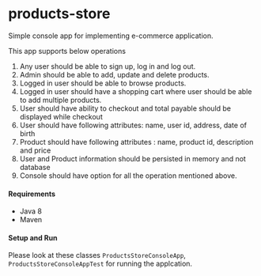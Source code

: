 # products-store
Simple console app for implementing e-commerce application.

This app supports below operations

1. Any user should be able to sign up, log in and log out.
2. Admin should be able to add, update and delete products.
3. Logged in user should be able to browse products.
4. Logged in user should have a shopping cart where user should be able to
add multiple products.
5. User should have ability to checkout and total payable should be displayed
while checkout
6. User should have following attributes: name, user id, address, date of birth
7. Product should have following attributes : name, product id, description
and price
8. User and Product information should be persisted in memory and not
database
9. Console should have option for all the operation mentioned above.

#### Requirements
* Java 8
* Maven

#### Setup and Run
Please look at these classes `ProductsStoreConsoleApp`, `ProductsStoreConsoleAppTest` for running the applcation.
